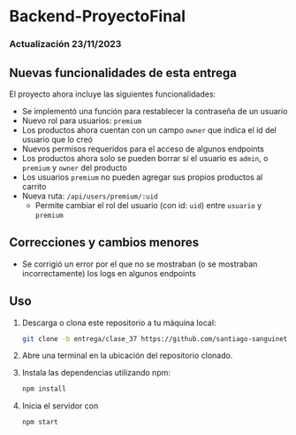 # Backend-ProyectoFinal
### Actualización 23/11/2023
## Nuevas funcionalidades de esta entrega

El proyecto ahora incluye las siguientes funcionalidades:

- Se implementó una función para restablecer la contraseña de un usuario
- Nuevo rol para usuarios: `premium`
- Los productos ahora cuentan con un campo `owner` que indica el id del usuario que lo creó
- Nuevos permisos requeridos para el acceso de algunos endpoints
- Los productos ahora solo se pueden borrar si el usuario es `admin`, o `premium` y `owner` del producto
- Los usuarios  `premium` no pueden agregar sus propios productos al carrito
- Nueva ruta: `/api/users/premium/:uid`
  - Permite cambiar el rol del usuario (con id: `uid`) entre `usuario` y `premium`

## Correcciones y cambios menores

- Se corrigió un error por el que no se mostraban (o se mostraban incorrectamente) los logs en algunos endpoints

## Uso

1. Descarga o clona este repositorio a tu máquina local:
   ```bash
   git clone -b entrega/clase_37 https://github.com/santiago-sanguinetti/Backend-ProyectoFinal.git
   ```
2. Abre una terminal en la ubicación del repositorio clonado.
   
3. Instala las dependencias utilizando npm:
   ```bash
   npm install
   ```
4. Inicia el servidor con 
   ```bash
   npm start
   ```